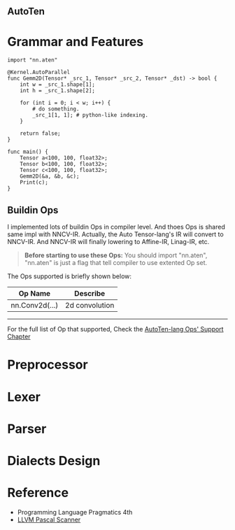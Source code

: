 AutoTen
---

# Grammar and Features

```
import "nn.aten"

@Kernel.AutoParallel
func Gemm2D(Tensor* _src_1, Tensor* _src_2, Tensor* _dst) -> bool {
    int w = _src_1.shape[1];
    int h = _src_1.shape[2];

    for (int i = 0; i < w; i++) {
        # do something.
        _src_1[1, 1]; # python-like indexing.
    }

    return false;
}

func main() {
    Tensor a<100, 100, float32>;
    Tensor b<100, 100, float32>;
    Tensor c<100, 100, float32>;
    Gemm2D(&a, &b, &c);
    Print(c);
}
```

## Buildin Ops

I implemented lots of buildin Ops in compiler level. And thoes Ops is shared same impl with NNCV-IR. Actually, the Auto Tensor-lang's IR will convert to NNCV-IR. And NNCV-IR will finally lowering to Affine-IR, Linag-IR, etc. 

> **Before starting to use these Ops:** You should import "nn.aten", "nn.aten" is just a flag that tell compiler to use extented Op set.

The Ops supported is briefly shown below:

|Op Name|Describe|
|:-:|:-:|
|nn.Conv2d(...)|2d convolution|

---

For the full list of Op that supported, Check the [AutoTen-lang Ops' Support Chapter](AutoTensor-Ops-Supported.md)

# Preprocessor

# Lexer

# Parser

# Dialects Design

# Reference

* Programming Language Pragmatics 4th
* [LLVM Pascal Scanner](https://github.com/FrozenGene/LLVMPascalCompiler/blob/master/LLVMPascal/LLVMPascal/scanner.cpp#L172)
